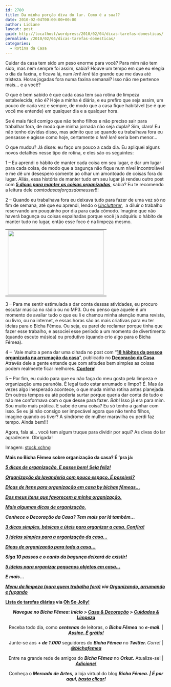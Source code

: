 ```yaml
---
id: 2780
title: Da minha porção diva do lar. Como é a sua??
date: 2010-02-04T00:00:00+00:00
author: Lidiane
layout: post
guid: http://localhost/wordpress/2010/02/04/dicas-tarefas-domesticas/
permalink: /2010/02/04/dicas-tarefas-domesticas/
categories:
  - Rotina da Casa
---
```

Cuidar da casa tem sido um peso enorme para você? Para mim não tem sido, mas nem sempre foi assim, sabia? Houve um tempo em que eu elegia o dia da faxina, e ficava lá, num _lerê lerê_ tão grande que me dava até tristeza. Horas jogadas fora numa faxina semanal? Isso não me pertence mais… e a você?

<!--more-->

O que é bem sabido é que cada casa tem sua rotina de limpeza estabelecida, não é? Hoje a minha é diária, e eu prefiro que seja assim, um pouco de cada vez e sempre, de modo que a casa fique habitável (se é que você me entende) em qualquer dia e a qualquer hora.

Se é mais fácil comigo que não tenho filhos e não preciso sair para trabalhar fora, de modo que minha jornada não seja dupla? Sim, claro! Eu não tenho dúvidas disso, mas admito que se quando eu trabalhava fora eu pensasse e agisse como hoje, certamente o _lerê lerê_ seria bem menor…

O que mudou? Já disse: eu faço um pouco a cada dia. Eu apliquei alguns novos detalhes nesse tipo de rotina, e eles são os seguintes:

1 – Eu aprendi o hábito de manter cada coisa em seu lugar, e dar um lugar para cada coisa, de modo que a bagunça não fique num nível incontrolável e me dê um desespero somente ao olhar um amontoado de coisas fora do lugar. Aliás, essa história de manter tudo em seu lugar já rendeu outro post com **_<a href="http://www.trololodemulher.com.br/2009/11/10/dicas-organizacao-casa/" target="_self">5 dicas para manter as coisas organizadas</a>_**, sabia? Eu te recomendo a leitura dele _comtodasasforçasdomeuser_!!!

2 – Quando eu trabalhava fora eu deixava tudo para fazer de uma vez só no fim de semana, até que eu aprendi, lendo o _<a href="http://unclutterer.com/" target="_blank">Unclutterer</a>_,  a diluir o trabalho reservando um pouquinho por dia para cada cômodo. Imagine que não haverá bagunça ou coisas espalhadas porque você já adquiriu o hábito de manter tudo no lugar, então esse foco é na limpeza mesmo.

<table align="center">
  <tr>
    <td>
      <a href="http://www.trololodemulher.com.br/blog/wp-content/uploads/2010/02/limpeza-da-casa-leve.jpg"><img class="aligncenter size-medium wp-image-4249" title="limpeza da casa leve" src="http://www.trololodemulher.com.br/blog/wp-content/uploads/2010/02/limpeza-da-casa-leve-300x200.jpg" alt="" width="300" height="200" /></a>
    </td>
  </tr>
</table>

3 – Para me sentir estimulada a dar conta dessas atividades, eu procuro escutar música no rádio ou no MP3. Ou eu penso que aquele é um momento de avaliar tudo o que eu li e chamou minha atenção numa revista, ou livro, ou na internet, e essas horas são as mais criativas para eu ter ideias para o Bicha Fêmea. Ou seja, eu parei de reclamar porque tinha que fazer esse trabalho, e associei esse período a um momento de divertimento (quando escuto música) ou produtivo (quando crio algo para o Bicha Fêmea).

4 –  Vale muito a pena dar uma olhada no post com &#8220;**<a href="http://www.decoracaodacasa.com/organizacao-da-casa/" target="_blank">18 hábitos da pessoa organizada na arrumação da casa</a>**&#8220;, publicado no **<a href="http://www.decoracaodacasa.com/" target="_blank">Decoração da Casa</a>**. Através dele a gente entende que com atitudes bem simples as coisas podem realmente ficar melhores. **<a href="http://www.decoracaodacasa.com/organizacao-da-casa/" target="_blank">Confere</a>**!

5 – Por fim, eu cuido para que eu não faça do meu gosto pela limpeza e organização uma paranóia. É legal tudo estar arrumado e limpo? É. Mas ás vezes algo inesperado acontece, o que muda minha rotina antes planejada. Em outros tempos eu até poderia surtar porque queria dar conta de tudo e não me conformava com o que desse para fazer. _Bah_! Isso já era para mim. Sou muito mais prática. E sabe de uma coisa? Eu só tenho a ganhar com isso. Se eu já não consigo ser impecável agora que não tenho filhos, imagine quando os tiver? A síndrome de mulher maravilha eu perdi faz tempo. Ainda bem!!!

Agora, fala aí… você tem algum truque para dividir por aqui? As divas do lar agradecem. Obrigada!

Imagem: <a href="http://www.sxc.hu/" target="_blank">stock.xchng</a>

**Mais no Bicha Fêmea sobre organização da casa? É &#8216;pra já:**

<a href="http://www.trololodemulher.com.br/2009/11/10/5-dicas-de-oganizao-e-passe-bem-seja-feliz/" target="_blank"><strong><em>5 dicas de organização. E passe bem! Seja feliz!</em></strong></a>

**_<a href="http://www.trololodemulher.com.br/2010/04/14/organizacao-lavanderia-pequena/" target="_self">Organização da lavanderia com pouco espaço. É possível?</a>_**

**_<a href="http://www.trololodemulher.com.br/2010/01/21/dicas-de-itens-para-organizacao-em-casa-by-bichas-femeas%e2%80%a6/" target="_self">Dicas de itens para organização em casa by bichas fêmeas&#8230;</a>_**

**_<a href="http://www.trololodemulher.com.br/2010/01/19/dos-meus-itens-que-favorecem-minha-organizacao-qual-o-seu/" target="_self">Dos meus itens que favorecem a minha organização.</a>_**

**_<a href="http://www.trololodemulher.com.br/2009/05/04/dicas-organizacao/" target="_self">Mais algumas dicas de organização.</a>_**

**_Conhece o Decoração da Casa? Tem mais por lá também&#8230;_**

**_<a href="http://www.decoracaodacasa.com/dicas-para-organizar-a-casa/" target="_blank">3 dicas simples, básicas e úteis para organizar a casa. Confira!</a>_**

**_<a href="http://www.decoracaodacasa.com/ideias-organizacao-da-casa/" target="_blank">3 ideias simples para a organização da casa&#8230;</a>_**

**_<a href="http://www.decoracaodacasa.com/dicas-organizacao-da-casa/" target="_blank">Dicas de organização para toda a casa&#8230;</a>_**

**_<a href="http://www.decoracaodacasa.com/dicas-organizacao/" target="_blank">Siga 10 passos e o canto da bagunça deixará de existir!</a>_**

**_<a href="http://www.decoracaodacasa.com/ideias-organizacao-casa/" target="_blank">5 ideias para organizar pequenos objetos em casa&#8230;</a>_**

**_E mais&#8230;_**

**_<a href="http://www.organizandoarrumando.com/2010/02/menu-da-limpeza.html" target="_blank">Menu da limpeza (para quem trabalha fora)</a> via <a href="http://www.organizandoarrumando.com/" target="_blank">Organizando, arrumando e fuçando</a>_**

**<a href="http://www.ohsojolly.com/2010/01/lista-de-tarefas-diarias.html" target="_blank">Lista de tarefas diárias</a> via <a href="http://www.ohsojolly.com/" target="_blank">Oh So Jolly!</a>**

<p style="text-align: center;">
  <strong><em>Navegue no Bicha Fêmea: Início > <a href="http://www.trololodemulher.com.br/casaedecoracao/">Casa & Decoração</a> > <a href="http://www.trololodemulher.com.br/category/casa-cuidados-limpeza/">Cuidados & Limpeza</a></em></strong>
</p>

<p style="text-align: center;">
  Receba todo dia, como <strong><em>centenas</em></strong> de leitoras, o <strong><em>Bicha Fêmea</em></strong> no <strong><em>e-mail</em></strong>. | <strong><em><a href="http://feedburner.google.com/fb/a/mailverify?uri=blogbichafemea&loc=pt_BR">Assine. É grátis!</a></em></strong>
</p>

<p style="text-align: center;">
  Junte-se aos <strong><em>+ de 1.000</em></strong> seguidores do <strong><em>Bicha Fêmea</em></strong> no <em><strong>Twitter. </strong>Corre!</em> | <strong><em><a href="http://twitter.com/bichafemea">@bichafemea</a></em></strong>
</p>

<p style="text-align: center;">
  Entre na grande rede de amigos do <strong><em>Bicha Fêmea</em></strong> no <strong><em>Orkut.</em></strong> Atualize-se! | <strong><em><a href="http://www.orkut.com.br/Main#Profile?uid=5161612886294499900">Adicione!</a></em></strong>
</p>

<p style="text-align: center;">
  Conheça o<strong><em> Mercado de Artes,</em></strong> a loja virtual do blog <strong><em>Bicha Fêmea. | É por aqui, </em></strong><a href="http://www.trololodemulher.com.br/loja/"><strong><em>basta clicar</em></strong></a><strong><em>!</em></strong>
</p>